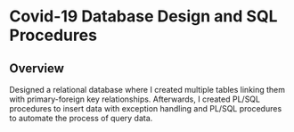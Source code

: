 # Covid-19 Database Design and SQL Procedures

## Overview
Designed a relational database where I created multiple tables linking them with primary-foreign key relationships. Afterwards, I created PL/SQL procedures to insert data with exception handling and PL/SQL procedures to automate the process of query data.

